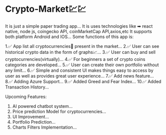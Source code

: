 # Crypto-Market💹💹
It is just a simple paper trading app...
It is uses technologies like ➡ react native, node js, coingecko API, coinMarketCap API,axios,etc
It supports both platform Android and IOS...
Some functions of this app is:

1.✅ App list all cryptocurrencies📃 present in the market...
2.✅ User can see historical crypto data in the form of graphs📈...
3.✅ User can buy and sell cryptocurrencies(virtually)...
4.✅ For beginners a set of crypto coins categories are developed...
5.✅ User can create their own portfolio without any limit...
6.✅ Simple and consistent UI makes things easy to access by user as well as provides great user experience...
7.✅ Add news feature...
8.✅ Adding Azure Support...
9.✅ Added Greed and Fear Index...
10.✅ Added Transaction History... 

Upcoming Features:
1. AI powered chatbot system...
2. Price prediction Model for cryptocurrencies...
3. UI Improvement...
4. Portfolio Prediction...
5. Charts Filters Implementation...
